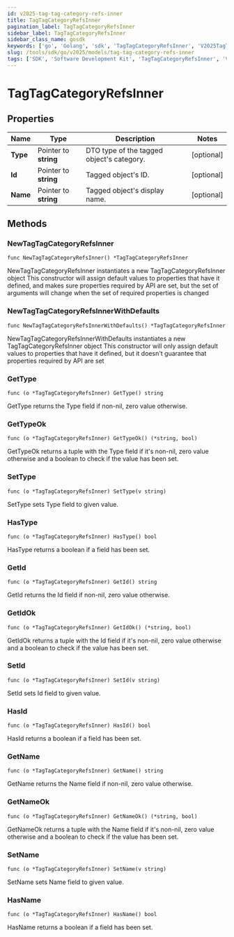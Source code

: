```yaml
---
id: v2025-tag-tag-category-refs-inner
title: TagTagCategoryRefsInner
pagination_label: TagTagCategoryRefsInner
sidebar_label: TagTagCategoryRefsInner
sidebar_class_name: gosdk
keywords: ['go', 'Golang', 'sdk', 'TagTagCategoryRefsInner', 'V2025TagTagCategoryRefsInner'] 
slug: /tools/sdk/go/v2025/models/tag-tag-category-refs-inner
tags: ['SDK', 'Software Development Kit', 'TagTagCategoryRefsInner', 'V2025TagTagCategoryRefsInner']
---
```


# TagTagCategoryRefsInner

## Properties

Name | Type | Description | Notes
------------ | ------------- | ------------- | -------------
**Type** | Pointer to **string** | DTO type of the tagged object's category. | [optional] 
**Id** | Pointer to **string** | Tagged object's ID. | [optional] 
**Name** | Pointer to **string** | Tagged object's display name. | [optional] 

## Methods

### NewTagTagCategoryRefsInner

`func NewTagTagCategoryRefsInner() *TagTagCategoryRefsInner`

NewTagTagCategoryRefsInner instantiates a new TagTagCategoryRefsInner object
This constructor will assign default values to properties that have it defined,
and makes sure properties required by API are set, but the set of arguments
will change when the set of required properties is changed

### NewTagTagCategoryRefsInnerWithDefaults

`func NewTagTagCategoryRefsInnerWithDefaults() *TagTagCategoryRefsInner`

NewTagTagCategoryRefsInnerWithDefaults instantiates a new TagTagCategoryRefsInner object
This constructor will only assign default values to properties that have it defined,
but it doesn't guarantee that properties required by API are set

### GetType

`func (o *TagTagCategoryRefsInner) GetType() string`

GetType returns the Type field if non-nil, zero value otherwise.

### GetTypeOk

`func (o *TagTagCategoryRefsInner) GetTypeOk() (*string, bool)`

GetTypeOk returns a tuple with the Type field if it's non-nil, zero value otherwise
and a boolean to check if the value has been set.

### SetType

`func (o *TagTagCategoryRefsInner) SetType(v string)`

SetType sets Type field to given value.

### HasType

`func (o *TagTagCategoryRefsInner) HasType() bool`

HasType returns a boolean if a field has been set.

### GetId

`func (o *TagTagCategoryRefsInner) GetId() string`

GetId returns the Id field if non-nil, zero value otherwise.

### GetIdOk

`func (o *TagTagCategoryRefsInner) GetIdOk() (*string, bool)`

GetIdOk returns a tuple with the Id field if it's non-nil, zero value otherwise
and a boolean to check if the value has been set.

### SetId

`func (o *TagTagCategoryRefsInner) SetId(v string)`

SetId sets Id field to given value.

### HasId

`func (o *TagTagCategoryRefsInner) HasId() bool`

HasId returns a boolean if a field has been set.

### GetName

`func (o *TagTagCategoryRefsInner) GetName() string`

GetName returns the Name field if non-nil, zero value otherwise.

### GetNameOk

`func (o *TagTagCategoryRefsInner) GetNameOk() (*string, bool)`

GetNameOk returns a tuple with the Name field if it's non-nil, zero value otherwise
and a boolean to check if the value has been set.

### SetName

`func (o *TagTagCategoryRefsInner) SetName(v string)`

SetName sets Name field to given value.

### HasName

`func (o *TagTagCategoryRefsInner) HasName() bool`

HasName returns a boolean if a field has been set.


